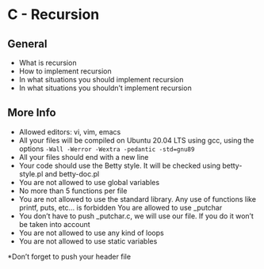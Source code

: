 # C - Recursion

## General
* What is recursion
* How to implement recursion
* In what situations you should implement recursion
* In what situations you shouldn’t implement recursion

## More Info

* Allowed editors: vi, vim, emacs
* All your files will be compiled on Ubuntu 20.04 LTS using gcc, using the options `-Wall -Werror -Wextra -pedantic -std=gnu89`
* All your files should end with a new line
* Your code should use the Betty style. It will be checked using betty-style.pl and betty-doc.pl
* You are not allowed to use global variables
* No more than 5 functions per file
* You are not allowed to use the standard library. Any use of functions like printf, puts, etc… is forbidden
You are allowed to use _putchar
* You don’t have to push _putchar.c, we will use our file. If you do it won’t be taken into account
* You are not allowed to use any kind of loops
* You are not allowed to use static variables

*Don’t forget to push your header file
